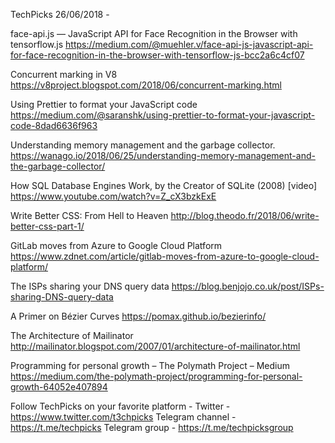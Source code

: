 TechPicks 26/06/2018 -

face-api.js — JavaScript API for Face Recognition in the Browser with tensorflow.js
https://medium.com/@muehler.v/face-api-js-javascript-api-for-face-recognition-in-the-browser-with-tensorflow-js-bcc2a6c4cf07

Concurrent marking in V8
https://v8project.blogspot.com/2018/06/concurrent-marking.html

Using Prettier to format your JavaScript code
https://medium.com/@saranshk/using-prettier-to-format-your-javascript-code-8dad6636f963

Understanding memory management and the garbage collector.
https://wanago.io/2018/06/25/understanding-memory-management-and-the-garbage-collector/

How SQL Database Engines Work, by the Creator of SQLite (2008) [video]
https://www.youtube.com/watch?v=Z_cX3bzkExE

Write Better CSS: From Hell to Heaven
http://blog.theodo.fr/2018/06/write-better-css-part-1/

​GitLab moves from Azure to Google Cloud Platform
https://www.zdnet.com/article/gitlab-moves-from-azure-to-google-cloud-platform/

The ISPs sharing your DNS query data
https://blog.benjojo.co.uk/post/ISPs-sharing-DNS-query-data

A Primer on Bézier Curves
https://pomax.github.io/bezierinfo/

The Architecture of Mailinator
http://mailinator.blogspot.com/2007/01/architecture-of-mailinator.html

Programming for personal growth – The Polymath Project – Medium
https://medium.com/the-polymath-project/programming-for-personal-growth-64052e407894

Follow TechPicks on your favorite platform -
Twitter - https://www.twitter.com/t3chpicks
Telegram channel - https://t.me/techpicks
Telegram group - https://t.me/techpicksgroup